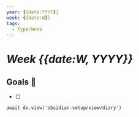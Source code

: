 ```yaml
---
year: {{date:YYYY}}
week: {{date:W}}
tags:
  - Type/Week
---
```


# _Week {{date:W, YYYY}}_

## Goals 🎯

- [ ] 

```dataviewjs
await dv.view('obsidian-setup/view/diary')
```
